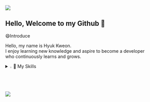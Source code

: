<!--
**Hyuk0522/Hyuk0522** is a ✨ _special_ ✨ repository because its `README.md` (this file) appears on your GitHub profile.
-->
<img src="https://capsule-render.vercel.app/api?type=waving&color=BDBDC8&height=150&section=header" />

## Hello, Welcome to my Github 👋
😄Introduce

Hello, my name is Hyuk Kweon.<br>
I enjoy learning new knowledge and aspire to become a developer<br> 
who continuously learns and grows.<br>
<details>
<summary>
  <img src="https://raw.githubusercontent.com/Tarikul-Islam-Anik/Animated-Fluent-Emojis/master/Emojis/Hand%20gestures/Eyes.png" alt="Eyes" width="2%" />🔭 My Skills 
</summary>
   <br>
  
![js](https://img.shields.io/badge/JavaScript-F7DF1E?style=for-the-badge&logo=JavaScript&logoColor=white) ![html](https://img.shields.io/badge/HTML5-E34F26?style=for-the-badge&logo=html5&logoColor=white) ![css](https://img.shields.io/badge/CSS-239120?&style=for-the-badge&logo=css3&logoColor=white) ![react](https://img.shields.io/badge/React-20232A?style=for-the-badge&logo=react&logoColor=61DAFB)  
![MySQL](https://img.shields.io/badge/mysql-%2300f.svg?style=for-the-badge&logo=mysql&logoColor=white) ![java](https://img.shields.io/badge/Java-ED8B00?style=for-the-badge&logo=openjdk&logoColor=white)  ![python](https://img.shields.io/badge/Python-14354C?style=for-the-badge&logo=python&logoColor=white)  ![spring](https://img.shields.io/badge/Spring-6DB33F?style=for-the-badge&logo=spring&logoColor=white) 

</details>

<img src="https://capsule-render.vercel.app/api?type=waving&color=BDBDC8&height=150&section=footer" />







